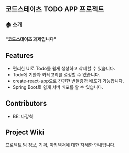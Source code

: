 ## 코드스테이츠 TODO APP 프로젝트

### 🏠 소개 
#### "코드스테이츠 과제입니다"

## Features

- 편리한 UI로 Todo를 쉽게 생성하고 삭제할 수 있습니다.
- Todo에 기한과 카테고리를 설정할 수 있습니다.
- create-react-app으로 간편한 번들링과 배포가 가능합니다.
- Spring Boot로 쉽게 서버 배포를 할 수 있습니다.

## Contributors

- BE: 나강혁

## Project Wiki

프로젝트 팀 정보, 기획, 아키텍쳐에 대한 자세한 안내입니다.